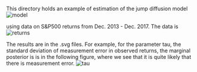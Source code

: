 This directory holds an example of estimation of the jump diffusion model 
![model](https://github.com/mcreel/SNM/blob/master/examples/JD/SimulationEstimation/model.png)

using data on S&P500 returns from Dec. 2013 - Dec. 2017. 
The data is ![returns](https://github.com/mcreel/SNM/blob/master/examples/JD/SP500/returns.svg)

The results are in the .svg files. For example, for the parameter tau, the standard deviation
of measurement error in observed returns, the marginal posterior is
is in the following figure, where we see that it is quite likely that there is measurement error.
![tau](https://github.com/mcreel/SNM/blob/master/examples/JD/SP500/tau.svg)

